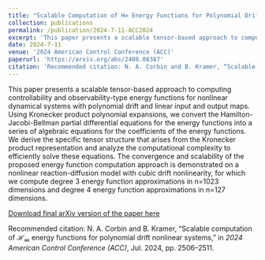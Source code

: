 ```yaml
---
title: "Scalable Computation of H∞ Energy Functions for Polynomial Drift Nonlinear Systems"
collection: publications
permalink: /publication/2024-7-11-ACC2024
excerpt: 'This paper presents a scalable tensor-based approach to computing controllability and observability-type energy functions for nonlinear dynamical systems with polynomial drift and linear input and output maps. Using Kronecker product polynomial expansions, we convert the Hamilton-Jacobi-Bellman partial differential equations for the energy functions into a series of algebraic equations for the coefficients of the energy functions. We derive the specific tensor structure that arises from the Kronecker product representation and analyze the computational complexity to efficiently solve these equations. The convergence and scalability of the proposed energy function computation approach is demonstrated on a nonlinear reaction-diffusion model with cubic drift nonlinearity, for which we compute degree 3 energy function approximations in n=1023 dimensions and degree 4 energy function approximations in n=127 dimensions.'
date: 2024-7-11
venue: '2024 American Control Conference (ACC)'
paperurl: 'https://arxiv.org/abs/2408.08387'
citation: 'Recommended citation: N. A. Corbin and B. Kramer, “Scalable computation of $\mathcal{H}_\infty$ energy functions for polynomial drift nonlinear systems,” in <i>2024 American Control Conference (ACC)</i>, Jul. 2024, pp. 2506–2511.'
---
```

This paper presents a scalable tensor-based approach to computing controllability and observability-type energy functions for nonlinear dynamical systems with polynomial drift and linear input and output maps. Using Kronecker product polynomial expansions, we convert the Hamilton-Jacobi-Bellman partial differential equations for the energy functions into a series of algebraic equations for the coefficients of the energy functions. We derive the specific tensor structure that arises from the Kronecker product representation and analyze the computational complexity to efficiently solve these equations. The convergence and scalability of the proposed energy function computation approach is demonstrated on a nonlinear reaction-diffusion model with cubic drift nonlinearity, for which we compute degree 3 energy function approximations in n=1023 dimensions and degree 4 energy function approximations in n=127 dimensions.

[Download final arXiv version of the paper here](https://arxiv.org/abs/2408.08387)

Recommended citation: N. A. Corbin and B. Kramer, “Scalable computation of $\mathcal{H}_\infty$ energy functions for polynomial drift nonlinear systems,” in <i>2024 American Control Conference (ACC)</i>, Jul. 2024, pp. 2506–2511.